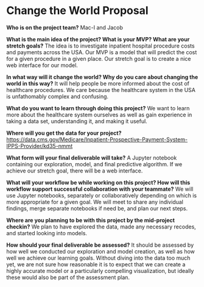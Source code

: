 # Change the World Proposal

**Who is on the project team?**
Mac-I and Jacob

**What is the main idea of the project?  What is your MVP?  What are your stretch goals?**
The idea is to investigate inpatient hospital procedure costs and payments across the USA.
Our MVP is a model that will predict the cost for a given procedure in a given place.
Our stretch goal is to create a nice web interface for our model.

**In what way will it change the world?  Why do you care about changing the world in this way?**
It will help people be more informed about the cost of healthcare procedures.
We care because the healthcare system in the USA is unfathomably complex and confusing.

**What do you want to learn through doing this project?**
We want to learn more about the healthcare system ourselves as well as gain experience in taking a data set, understanding it, and making it useful.

**Where will you get the data for your project?**
https://data.cms.gov/Medicare/Inpatient-Prospective-Payment-System-IPPS-Provider/kd35-nmmt

**What form will your final deliverable will take?**
A Jupyter notebook containing our exploration, model, and final predictive algorithm.  If we achieve our stretch goal, there will be a web interface.

**What will your workflow be while working on this project?  How will this workflow support successful collaboration with your teammate?**
We will use Jupyter notebooks, separately or collaboratively depending on which is more appropriate for a given goal.  We will meet to share any individual findings, merge separate notebooks if need be, and plan our next steps.

**Where are you planning to be with this project by the mid-project checkin?**
We plan to have explored the data, made any necessary recodes, and started looking into models.

**How should your final deliverable be assessed?**
It should be assessed by how well we conducted our exploration and model creation, as well as how well we achieve our learning goals.
Without diving into the data too much yet, we are not sure how reasonable it is to expect that we can create a highly accurate model or a particularly compelling visualization, but ideally these would also be part of the assessment plan.
